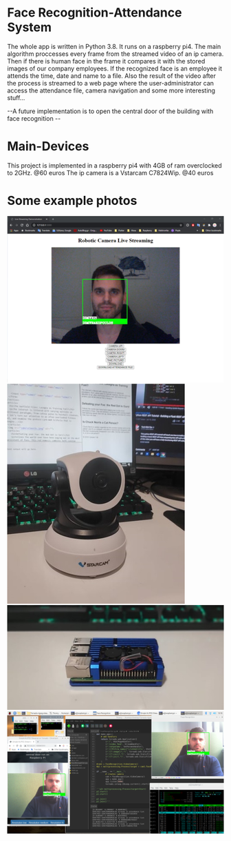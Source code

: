 # Face Recognition-Attendance System
The whole app is written in Python 3.8.
It runs on a raspberry pi4.
The main algorithm proccesses every frame from the streamed video of an ip camera.
Then if there is human face in the frame it compares it with the stored images of our company employees.
If the recognized face is an employee it attends the time, date and name to a file.
Also the result of the video after the process is streamed to a web page where the user-administrator can access the attendance file, camera navigation and some more interesting stuff...

--A future implementation is to open the central door of the building with face recognition --

# Main-Devices
This project is implemented in a raspberry pi4 with 4GB of ram overclocked to 2GHz. @60 euros
The ip camera is a Vstarcam C7824Wip. @40 euros

# Some example photos 
![](screenshots/streaming.png) 
![](screenshots/camera.jpg) 
![](screenshots/raspberry.jpg)
![](screenshots/screenshot1.png)

 
